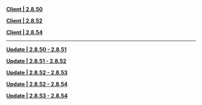 **[Client | 2.8.50](https://autopatchcn.yuanshen.com/client_app/download/beta_pc/20220708103922_J7gB70oC8LbfoVse/YuanShen_2.8.50_beta.zip)**

**[Client | 2.8.52](https://autopatchcn.yuanshen.com/client_app/download/beta_pc/20220722103646_PZYECO9hzqPsXx6e/YuanShen_2.8.52_beta.zip)**

**[Client | 2.8.54](https://autopatchcn.yuanshen.com/client_app/download/beta_pc/20220804104549_dzYumGrX7LFXyJ7w/YuanShen_2.8.54_beta.zip)**

-----
**[Update | 2.8.50 - 2.8.51](https://autopatchcn.yuanshen.com/client_app/beta_update/hk4e_cn/29/game_2.8.50_2.8.51_hdiff_u0B98rWApQlb7MXF.zip)**

**[Update | 2.8.51 - 2.8.52](https://autopatchcn.yuanshen.com/client_app/beta_update/hk4e_cn/29/game_2.8.51_2.8.52_hdiff_ANvF0xdWfeBYtw2U.zip)**

**[Update | 2.8.52 - 2.8.53](https://autopatchcn.yuanshen.com/client_app/beta_update/hk4e_cn/29/game_2.8.52_2.8.53_hdiff_N7eQT12cZ4wCLytD.zip)**

**[Update | 2.8.52 - 2.8.54](https://autopatchcn.yuanshen.com/client_app/beta_update/hk4e_cn/29/game_2.8.52_2.8.54_hdiff_sFo2p1zdH4hYfxiB.zip)**

**[Update | 2.8.53 - 2.8.54](https://autopatchcn.yuanshen.com/client_app/beta_update/hk4e_cn/29/game_2.8.53_2.8.54_hdiff_JLcR0gavoxQuEC6m.zip)**
